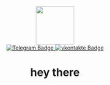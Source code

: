 <div id="header" align="center">
   <img src="https://media.giphy.com/media/cmCEsJZHYBPels360q/giphy.gif" width="100"/>
<div id="badges">
  <a href="https://t.me/evglev_tg">
    <img src="https://img.shields.io/badge/Telegram-blue?logo=telegram&logoColor=white&style=for-the-badge" alt="Telegram Badge"/>
  </a>
  <a href="https://vk.com/id74240752">
    <img src="https://img.shields.io/badge/vkontakte-blue?logo=vk&logoColor=white&style=for-the-badge" alt="vkontakte Badge"/>
  </a>
</div>
<img src="https://komarev.com/ghpvc/?username=evglev96&style=flat-square&color=blue" alt=""/>
  <h1>
    hey there
